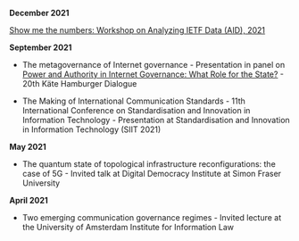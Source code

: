 **December 2021**

[Show me the numbers: Workshop on Analyzing IETF Data (AID), 2021](https://www.iab.org/activities/workshops/aid/)

**September 2021**

- The metagovernance of Internet governance - Presentation in panel on [Power and Authority in Internet Governance: What Role for the State?](https://www.gcr21.org/events/upcoming/power-and-authority-in-internet-governance-what-role-for-the-state) - 20th Käte Hamburger Dialogue

- The Making of International Communication Standards - 11th International Conference on Standardisation and Innovation in Information Technology - Presentation at Standardisation and Innovation in Information Technology (SIIT 2021)

**May 2021**

- The quantum state of topological infrastructure reconfigurations: the case of 5G - Invited talk at Digital Democracy Institute at Simon Fraser University

**April 2021**

- Two emerging communication governance regimes - Invited lecture at the University of Amsterdam Institute for Information Law

